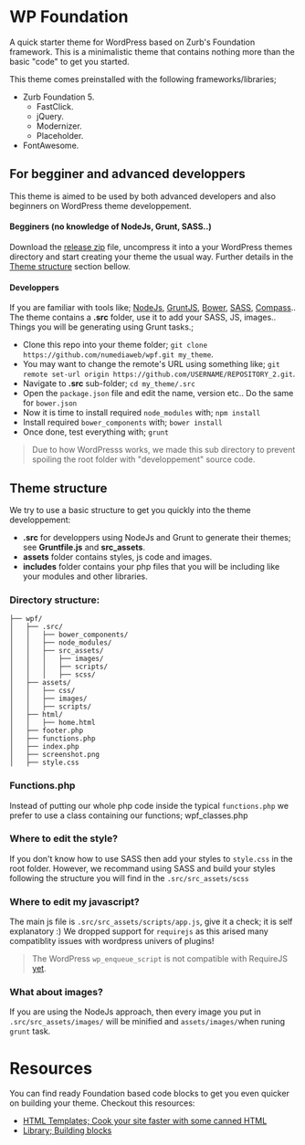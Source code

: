 # WP Foundation

A quick starter theme for WordPress based on Zurb's Foundation framework. This is a minimalistic theme that contains nothing more than the basic "code" to get you started. 

This theme comes preinstalled with the following frameworks/libraries;
* Zurb Foundation 5.
  * FastClick.
  * jQuery.
  * Modernizer.
  * Placeholder.
* FontAwesome.


## For begginer and advanced developpers

This theme is aimed to be used by both advanced developers and also beginners on WordPress theme developpement.

#### Begginers (no knowledge of NodeJs, Grunt, SASS..)

Download the [release zip](https://github.com/numediaweb/wpf/releases/latest) file, uncompress it into a your WordPress themes directory and start creating your theme the usual way. Further details in the [Theme structure](https://github.com/numediaweb/wpf#theme-structure) section bellow.

#### Developpers

If you are familiar with tools like; [NodeJs](http://nodejs.org/), [GruntJS](http://gruntjs.com/), [Bower](http://bower.io/), [SASS](http://sass-lang.com/), [Compass](http://compass-style.org/).. The theme contains a **.src** folder, use it to add your SASS, JS, images.. Things you will be generating using Grunt tasks.;
  * Clone this repo into your theme folder; `git clone https://github.com/numediaweb/wpf.git my_theme`.
  * You may want to change the remote's URL using something like; `git remote set-url origin https://github.com/USERNAME/REPOSITORY_2.git`.
  * Navigate to **.src** sub-folder; `cd my_theme/.src`
  * Open the `package.json` file and edit the name, version etc.. Do the same for `bower.json`
  * Now it is time to install required `node_modules` with; `npm install`
  * Install required `bower_components` with; `bower install`
  * Once done, test everything with; `grunt`



> Due to how WordPresss works, we made this sub directory to prevent spoiling the root folder with "developpement" source code.

## Theme structure

We try to use a basic structure to get you quickly into the theme developpement:

* **.src** for developpers using NodeJs and Grunt to generate their themes; see **Gruntfile.js** and **src_assets**.
* **assets** folder contains styles, js code and images.
* **includes** folder contains your php files that you will be including like your modules and other libraries. 

### Directory structure:

```
├── wpf/
│   ├── .src/
│   │   ├── bower_components/
│   │   ├── node_modules/
│   │   ├── src_assets/
│   │   │   ├── images/
│   │   │   ├── scripts/
│   │   │   ├── scss/
│   ├── assets/
│   │   ├── css/
│   │   ├── images/
│   │   ├── scripts/
│   ├── html/
│   │   ├── home.html
│   ├── footer.php
│   ├── functions.php
│   ├── index.php
│   ├── screenshot.png
│   ├── style.css
```

### Functions.php

Instead of putting our whole php code inside the typical `functions.php` we prefer to use a class containing our functions; wpf_classes.php

### Where to edit the style?

If you don't know how to use SASS then add your styles to `style.css` in the root folder. However, we recommand using SASS and build your styles following the structure you will find in the `.src/src_assets/scss`

### Where to edit my javascript?

The main js file is `.src/src_assets/scripts/app.js`, give it a check; it is self explanatory :)
We dropped support for `requirejs` as this arised many compatiblity issues with wordpress univers of plugins!

> The WordPress `wp_enqueue_script` is not compatible with RequireJS [yet](https://core.trac.wordpress.org/ticket/20558).

### What about images?

If you are using the NodeJs approach, then every image you put in `.src/src_assets/images/` will be minified and `assets/images/`when runing `grunt` task.

# Resources

You can find ready Foundation based code blocks to get you even quicker on building your theme. Checkout this resources:
*  [HTML Templates; Cook your site faster with some canned HTML](http://foundation.zurb.com/templates.html)
*  [Library; Building blocks](http://patterntap.com/code)
